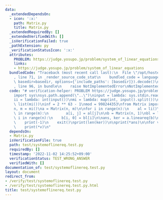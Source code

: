```yaml
---
data:
  _extendedDependsOn:
  - icon: ':x:'
    path: Matrix.py
    title: Matrix.py
  _extendedRequiredBy: []
  _extendedVerifiedWith: []
  _isVerificationFailed: true
  _pathExtension: py
  _verificationStatusIcon: ':x:'
  attributes:
    PROBLEM: https://judge.yosupo.jp/problem/system_of_linear_equations
    links:
    - https://judge.yosupo.jp/problem/system_of_linear_equations
  bundledCode: "Traceback (most recent call last):\n  File \"/opt/hostedtoolcache/Python/3.10.8/x64/lib/python3.10/site-packages/onlinejudge_verify/documentation/build.py\"\
    , line 71, in _render_source_code_stat\n    bundled_code = language.bundle(stat.path,\
    \ basedir=basedir, options={'include_paths': [basedir]}).decode()\n  File \"/opt/hostedtoolcache/Python/3.10.8/x64/lib/python3.10/site-packages/onlinejudge_verify/languages/python.py\"\
    , line 96, in bundle\n    raise NotImplementedError\nNotImplementedError\n"
  code: "# verification-helper: PROBLEM https://judge.yosupo.jp/problem/system_of_linear_equations\n\
    import sys\nsys.path.append(\"..\")\ninput = lambda: sys.stdin.readline().rstrip()\n\
    ii = lambda: int(input())\nmi = lambda: map(int, input().split())\nli = lambda:\
    \ list(mi())\ninf = 2 ** 63 - 1\nmod = 998244353\nfrom Matrix import Matrix\n\n\
    n, m = mi()\na = Matrix(n, m)\n\nfor i in range(n):\n    al = li()\n    for j\
    \ in range(m):\n        a[i, j] = al[j]\n\nb = Matrix(n, 1)\nbl = li()\n\nfor\
    \ i in range(n):\n    b[i, 0] = bl[i]\n\nans, ker = a.lineareq(b)\nif ans is None:\n\
    \    print(-1)\n    exit()\nprint(len(ker))\n\nprint(*ans)\n\nfor v in ker:\n\
    \    print(*v)\n"
  dependsOn:
  - Matrix.py
  isVerificationFile: true
  path: test/systemoflinereq.test.py
  requiredBy: []
  timestamp: '2022-11-02 14:25:52+09:00'
  verificationStatus: TEST_WRONG_ANSWER
  verifiedWith: []
documentation_of: test/systemoflinereq.test.py
layout: document
redirect_from:
- /verify/test/systemoflinereq.test.py
- /verify/test/systemoflinereq.test.py.html
title: test/systemoflinereq.test.py
---
```


